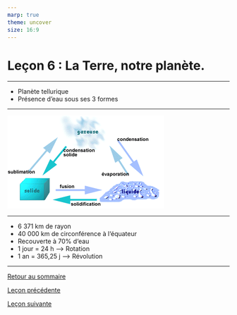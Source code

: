 ```yaml
---
marp: true
theme: uncover
size: 16:9
---
```

<!-- paginate: true -->

# Leçon 6 : La Terre, notre planète. 

--- 

* Planète tellurique
* Présence d’eau sous ses 3 formes

---

![bg fit](../Ressources/Photos/phase.gif)

---
* 6 371 km de rayon
* 40 000 km de circonférence à l‘équateur
* Recouverte à 70% d‘eau
* 1 jour = 24 h --> Rotation
* 1 an = 365,25 j --> Révolution


---

[Retour au sommaire](liste.html)

[Leçon précédente](L5.html)

[Leçon suivante](L7.html)